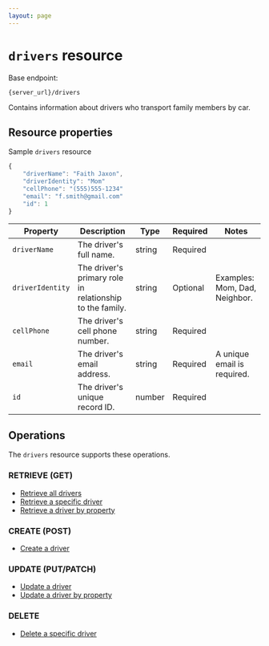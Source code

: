 ```yaml
---
layout: page
---
```


# `drivers` resource

Base endpoint:

```shell
{server_url}/drivers
```

Contains information about drivers who transport family members by car.

## Resource properties

Sample `drivers` resource

```js
{
    "driverName": "Faith Jaxon",
    "driverIdentity": "Mom"
    "cellPhone": "(555)555-1234"
    "email": "f.smith@gmail.com"
    "id": 1
}
```

| Property | Description | Type | Required | Notes |
| -------------- | ------ | ------------ |------------ |------------ |
| `driverName` | The driver's full name. | string | Required |  |
| `driverIdentity` | The driver's primary role in relationship to the family. | string | Optional |Examples: Mom, Dad, Neighbor.  |
| `cellPhone` | The driver's cell phone number. | string | Required |  |
| `email` | The driver's email address. | string | Required | A unique email is required. |
| `id` | The driver's unique record ID. | number | Required |  |

## Operations

The `drivers` resource supports these operations.

### RETRIEVE (GET)

* [Retrieve all drivers](drivers-get-all-drivers.md)
* [Retrieve a specific driver](drivers-get-driver-by-id.md)
* [Retrieve a driver by property](drivers-get-driver-by-property.md)

### CREATE (POST)

* [Create a driver](drivers-create-driver.md)

### UPDATE (PUT/PATCH)

* [Update a driver](drivers-update-driver-by-id.md)
* [Update a driver by property](drivers-update-driver-by-property.md)

### DELETE

* [Delete a specific driver](drivers-delete-driver-by-id.md)
